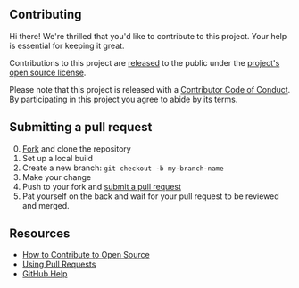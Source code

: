 ## Contributing

[fork]: https://github.com/github/vscode-codeql/fork
[pr]: https://github.com/github/vscode-codeql/compare
[style]: https://primer.style
[code-of-conduct]: CODE_OF_CONDUCT.md

Hi there! We're thrilled that you'd like to contribute to this project. Your help is essential for keeping it great.

Contributions to this project are [released](https://help.github.com/articles/github-terms-of-service/#6-contributions-under-repository-license) to the public under the [project's open source license](LICENSE.md).

Please note that this project is released with a [Contributor Code of Conduct][code-of-conduct]. By participating in this project you agree to abide by its terms.

## Submitting a pull request

0. [Fork][fork] and clone the repository
0. Set up a local build
0. Create a new branch: `git checkout -b my-branch-name`
0. Make your change
0. Push to your fork and [submit a pull request][pr]
0. Pat yourself on the back and wait for your pull request to be reviewed and merged.

## Resources

- [How to Contribute to Open Source](https://opensource.guide/how-to-contribute/)
- [Using Pull Requests](https://help.github.com/articles/about-pull-requests/)
- [GitHub Help](https://help.github.com)
